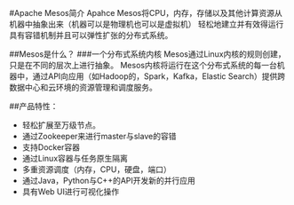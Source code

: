 #Apache Mesos简介
Apahce Mesos将CPU，内存，存储以及其他计算资源从机器中抽象出来（机器可以是物理机也可以是虚拟机）
轻松地建立并有效得运行具有容错机制并且可以弹性扩张的分布式系统。

##Mesos是什么？
###一个分布式系统内核
Mesos通过Linux内核的规则创建，只是在不同的层次上进行抽象。
Mesos内核将运行在这个分布式系统的每一台机器中，通过API向应用（如Hadoop的，Spark，Kafka，Elastic Search）提供跨数据中心和云环境的资源管理和调度服务。

##产品特性：
- 轻松扩展至万级节点。
- 通过Zookeeper来进行master与slave的容错
- 支持Docker容器
- 通过Linux容器与任务原生隔离
- 多重资源调度（内存，CPU，硬盘，端口）
- 通过Java，Python与C++的API开发新的并行应用
- 具有Web UI进行可视化操作


